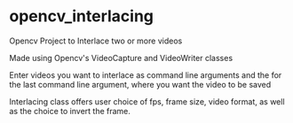 # opencv_interlacing
Opencv Project to Interlace two or more videos

Made using Opencv's VideoCapture and VideoWriter classes

Enter videos you want to interlace as command line arguments and the for the last command line argument, where you want the video to be saved

Interlacing class offers user choice of fps, frame size, video format, as well as the choice to invert the frame.
